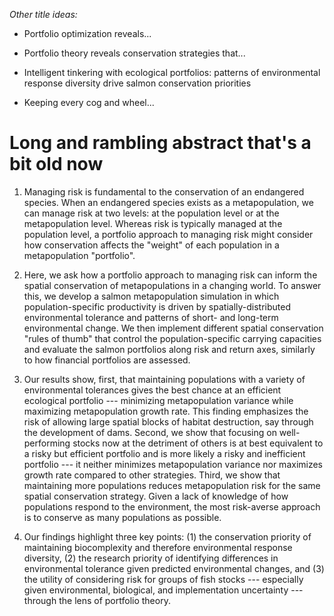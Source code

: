 *Other title ideas:*

- Portfolio optimization reveals... 

- Portfolio theory reveals conservation strategies that...

- Intelligent tinkering with ecological portfolios: patterns of environmental 
  response diversity drive salmon conservation priorities

- Keeping every cog and wheel...

  <!--see Table A1 in "Viable Salmonid Populations and the Recovery of 
  Evolutionarily Significant Units":-->
  <!--straying rates from the literature for Pacific salmon. range from 0 to 
  90... usually fularound 4 or 5-->


# Long and rambling abstract that's a bit old now #
1. Managing risk is fundamental to the conservation of an endangered species. 
   When an endangered species exists as a metapopulation, we can manage risk at 
   two levels: at the population level or at the metapopulation level. Whereas 
   risk is typically managed at the population level, a portfolio approach to 
   managing risk might consider how conservation affects the "weight" of each 
   population in a metapopulation "portfolio".

2. Here, we ask how a portfolio approach to managing risk can inform the 
   spatial conservation of metapopulations in a changing world. To answer this, 
   we develop a salmon metapopulation simulation in which population-specific 
   productivity is driven by spatially-distributed environmental tolerance and 
   patterns of short- and long-term environmental change. We then implement 
   different spatial conservation "rules of thumb" that control the 
   population-specific carrying capacities and evaluate the salmon portfolios 
   along risk and return axes, similarly to how financial portfolios are 
   assessed.

3. Our results show, first, that maintaining populations with a variety of 
   environmental tolerances gives the best chance at an efficient ecological 
   portfolio --- minimizing metapopulation variance while maximizing 
   metapopulation growth rate. This finding emphasizes the risk of allowing 
   large spatial blocks of habitat destruction, say through the development of 
   dams. Second, we show that focusing on well-performing stocks now at the 
   detriment of others is at best equivalent to a risky but efficient portfolio 
   and is more likely a risky and inefficient portfolio --- it neither 
   minimizes metapopulation variance nor maximizes growth rate compared to 
   other strategies. Third, we show that maintaining more populations reduces 
   metapopulation risk for the same spatial conservation strategy. Given a lack 
   of knowledge of how populations respond to the environment, the most 
   risk-averse approach is to conserve as many populations as possible. 

4. Our findings highlight three key points: (1) the conservation priority of 
   maintaining biocomplexity and therefore environmental response diversity, (2) the
   research priority of identifying differences in environmental 
   tolerance given predicted environmental changes, and (3) the utility of 
   considering risk for groups of fish stocks --- especially given 
   environmental, biological, and implementation uncertainty --- through the 
   lens of portfolio theory.


